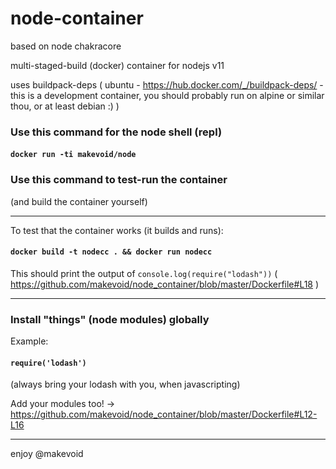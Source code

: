 # node-container

based on node chakracore

multi-staged-build (docker) container for nodejs v11

uses buildpack-deps ( ubuntu - https://hub.docker.com/_/buildpack-deps/ - this is a development container, you should probably run on alpine or similar thou, or at least debian :) )


### Use this command for the node shell (repl)


#### `docker run -ti makevoid/node`


### Use this command to test-run the container

(and build the container yourself)

---

To test that the container works (it builds and runs):

#### `docker build -t nodecc . && docker run nodecc`

This should print the output of `console.log(require("lodash"))` ( https://github.com/makevoid/node_container/blob/master/Dockerfile#L18 )

---

### Install "things" (node modules) globally

Example:

#### `require('lodash')`

(always bring your lodash with you, when javascripting)

Add your modules too! -> https://github.com/makevoid/node_container/blob/master/Dockerfile#L12-L16


---


enjoy
@makevoid
